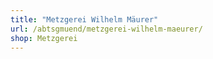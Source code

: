 ```yaml
---
title: "Metzgerei Wilhelm Mäurer"
url: /abtsgmuend/metzgerei-wilhelm-maeurer/
shop: Metzgerei
---
```

